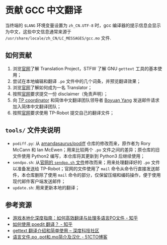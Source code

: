 # 贡献 GCC 中文翻译

当终端的 `$LANG` 环境变量设置为 `zh_CN.UTF-8` 时，gcc 编译器的提示信息会显示为中文，这些中文信息通常来源于 `/usr/share/locale/zh_CN/LC_MESSAGES/gcc.mo` 文件. 

## 如何贡献

1. 浏览[官网](https://translationproject.org/)了解 Translation Project，STFW 了解 GNU `gettext` 工具的基本使用；
2. 尝试在本地编辑和翻译 `.po` 文件中的几个词条，并预览翻译效果；
3. 浏览[官网](https://translationproject.org/html/translators.html)了解如何成为一名 Translator；
4. 按照[官网](https://translationproject.org/html/whydisclaim.html)要求提交一份 disclaimer（免责声明）；
5. 向 [TP coordinator](mailto:coordinator@translationproject.org) 和简体中文翻译团队领导者 [Boyuan Yang](mailto:073plan@gmail.com) 发送邮件请求加入简体中文翻译团队；
6. 按照[官网](https://translationproject.org/html/robot.html)要求使用 TP-Robot 提交自己的翻译文件；

## `tools/` 文件夹说明

- `podiff.py`: 从 [amandasaurus/podiff](https://github.com/amandasaurus/podiff) 仓库的修改而来，原作者为 Rory McCann 和 Ian McEwen；用来比较两个 `.po` 文件之间的差异；原仓库的旧文件使用 Python2 编写，本仓库将其更新到 Python3 后继续使用；
- `sendpo.sh`: 从[官网的 `sendpo.sh` 文件](https://translationproject.org/extra/sendpo.sh)修改而来；用来处理翻译好的 `.po` 文件以准备发送给 TP-Robot；官网的文件使用了 `mail` 命令从命令行直接发送邮件，本仓库删除了使用 `mail` 命令的部分，仅保留压缩和编码操作，便于使用现代邮件客户端发送邮件；
- `update.sh`: 用来更新本地的翻译；

## 参考资源

- [游戏本地化深度指南：如何高效翻译与处理多语言PO文件 - 知乎](https://zhuanlan.zhihu.com/p/662483399)
- [如何使用 poedit 翻译？ - 知乎](https://www.zhihu.com/question/27039330)
- [gettext 翻译介绍和简单使用 – 深度科技社区](https://www.deepin.org/zh/gettext/)
- [语言文件.po .pot和.mo简介及汉化 - 51CTO博客](https://blog.51cto.com/xxstar/1940854)
